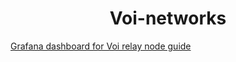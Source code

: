 <h1 align="center">Voi-networks</h1>

[Grafana dashboard for Voi relay node guide](https://github.com/Nodes-Helpers/voi-network/tree/main/grafana-dashboards)
